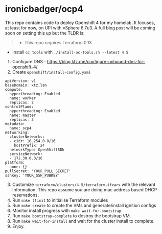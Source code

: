 # ironicbadger/ocp4

This repo contains code to deploy Openshift 4 for my homelab. It focuses, at least for now, on UPI with vSphere 6.7u3. A full blog post will be coming soon on setting this up but the TLDR is:

> * This repo *requires* Terraform 0.13
  * Install `oc tools` with `./install-oc-tools.sh --latest 4.5`

1. Configure DNS - https://blog.ktz.me/configure-unbound-dns-for-openshift-4/
2. Create `openshift/install-config.yaml`

```
apiVersion: v1
baseDomain: ktz.lan
compute:
- hyperthreading: Enabled
  name: worker
  replicas: 2
controlPlane:
  hyperthreading: Enabled
  name: master
  replicas: 3
metadata:
  name: ocp4
networking:
  clusterNetworks:
  - cidr: 10.254.0.0/16
    hostPrefix: 24
  networkType: OpenShiftSDN
  serviceNetwork:
  - 172.30.0.0/16
platform:
  none: {}
pullSecret: 'YOUR_PULL_SECRET'
sshKey: 'YOUR_SSH_PUBKEY'
```

3. Customize `terraform/clusters/4.5/terraform.tfvars` with the relevant information. This repo assume you are doing mac address based DHCP reservations.
4. Run `make tfinit` to initialise Terraform modules
5. Run `make create` to create the VMs and generate/install ignition configs
6. Monitor install progress with `make wait-for-bootstrap`
7. Run `make bootstrap-complete` to destroy the bootstrap VM.
8. Run `make wait-for-install` and wait for the cluster install to complete.
9. Enjoy.